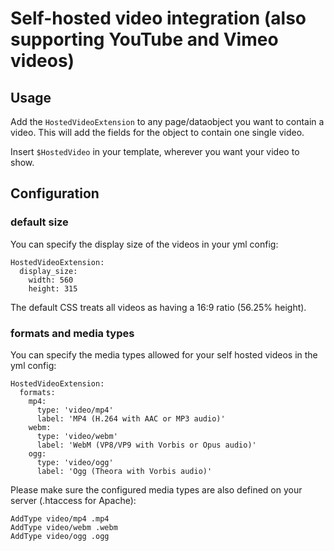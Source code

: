 # Self-hosted video integration (also supporting YouTube and Vimeo videos)

## Usage

Add the `HostedVideoExtension` to any page/dataobject you want to contain a video. This will add the fields for the object to contain one single video.

Insert `$HostedVideo` in your template, wherever you want your video to show. 

## Configuration

### default size

You can specify the display size of the videos in your yml config:

```
HostedVideoExtension:
  display_size:
    width: 560
    height: 315
```

The default CSS treats all videos as having a 16:9 ratio (56.25% height).

### formats and media types

You can specify the media types allowed for your self hosted videos in the yml config:

```
HostedVideoExtension:
  formats:
    mp4:
      type: 'video/mp4'
      label: 'MP4 (H.264 with AAC or MP3 audio)'
    webm:
      type: 'video/webm'
      label: 'WebM (VP8/VP9 with Vorbis or Opus audio)'
    ogg:
      type: 'video/ogg'
      label: 'Ogg (Theora with Vorbis audio)'
```

Please make sure the configured media types are also defined on your server (.htaccess for Apache):

```
AddType video/mp4 .mp4
AddType video/webm .webm
AddType video/ogg .ogg
```